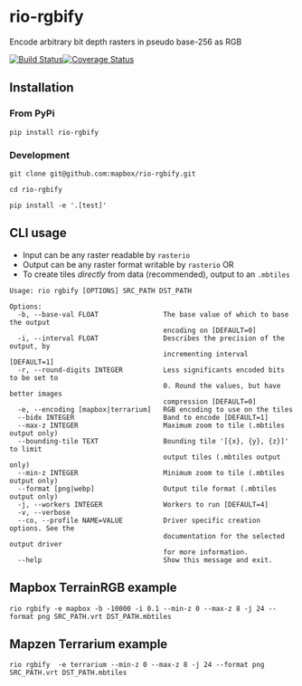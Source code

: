 # rio-rgbify
Encode arbitrary bit depth rasters in pseudo base-256 as RGB

[![Build Status](https://travis-ci.org/mapbox/rio-rgbify.svg)](https://travis-ci.org/mapbox/rio-rgbify)[![Coverage Status](https://coveralls.io/repos/github/mapbox/rio-rgbify/badge.svg?branch=its-a-setup)](https://coveralls.io/github/mapbox/rio-rgbify)

## Installation

### From PyPi
```
pip install rio-rgbify
```
### Development
```
git clone git@github.com:mapbox/rio-rgbify.git

cd rio-rgbify

pip install -e '.[test]'

```

## CLI usage

- Input can be any raster readable by `rasterio`
- Output can be any raster format writable by `rasterio` OR
- To create tiles _directly_ from data (recommended), output to an `.mbtiles`

```
Usage: rio rgbify [OPTIONS] SRC_PATH DST_PATH

Options:
  -b, --base-val FLOAT                The base value of which to base the output
                                      encoding on [DEFAULT=0]
  -i, --interval FLOAT                Describes the precision of the output, by
                                      incrementing interval [DEFAULT=1]
  -r, --round-digits INTEGER          Less significants encoded bits to be set to
                                      0. Round the values, but have better images
                                      compression [DEFAULT=0]
  -e, --encoding [mapbox|terrarium]   RGB encoding to use on the tiles
  --bidx INTEGER                      Band to encode [DEFAULT=1]
  --max-z INTEGER                     Maximum zoom to tile (.mbtiles output only)
  --bounding-tile TEXT                Bounding tile '[{x}, {y}, {z}]' to limit
                                      output tiles (.mbtiles output only)
  --min-z INTEGER                     Minimum zoom to tile (.mbtiles output only)
  --format [png|webp]                 Output tile format (.mbtiles output only)
  -j, --workers INTEGER               Workers to run [DEFAULT=4]
  -v, --verbose
  --co, --profile NAME=VALUE          Driver specific creation options. See the
                                      documentation for the selected output driver
                                      for more information.
  --help                              Show this message and exit.
```

## Mapbox TerrainRGB example
```
rio rgbify -e mapbox -b -10000 -i 0.1 --min-z 0 --max-z 8 -j 24 --format png SRC_PATH.vrt DST_PATH.mbtiles
```

## Mapzen Terrarium example
```
rio rgbify  -e terrarium --min-z 0 --max-z 8 -j 24 --format png SRC_PATH.vrt DST_PATH.mbtiles
```